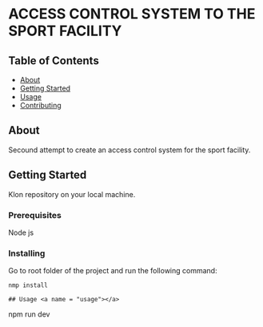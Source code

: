 # ACCESS CONTROL SYSTEM TO THE SPORT FACILITY 

## Table of Contents
+ [About](#about)
+ [Getting Started](#getting_started)
+ [Usage](#usage)
+ [Contributing](../CONTRIBUTING.md)

## About <a name = "about"></a>
Secound attempt to create an access control system for the sport facility.

## Getting Started <a name = "getting_started"></a>
Klon repository on your local machine.

### Prerequisites

Node js

### Installing

Go to root folder of the project and run the following command:

```
nmp install

## Usage <a name = "usage"></a>

```
npm run dev
```
